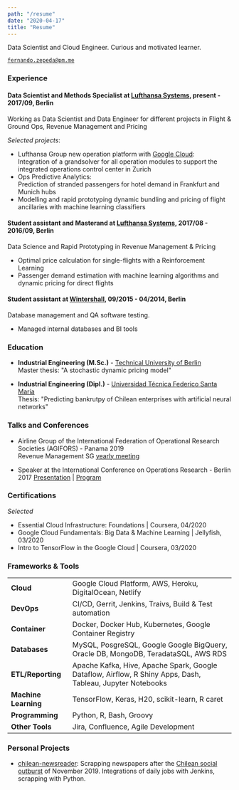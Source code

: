 ```yaml
---
path: "/resume"
date: "2020-04-17"
title: "Resume"
---
```


Data Scientist and Cloud Engineer. Curious and motivated learner.

[`fernando.zepeda@pm.me`](fernando.zepeda@pm.me)

### Experience 

#### Data Scientist and Methods Specialist at [Lufthansa Systems](https://www.lhsystems.com/), present - 2017/09, Berlin

Working as Data Scientist and Data Engineer for different projects in Flight & Ground Ops, Revenue Management and Pricing   

*Selected projects*:
- Lufthansa Group new operation platform with [Google Cloud](https://cloud.google.com/):   
Integration of a grandsolver for all operation modules to support the integrated operations control center in Zurich
- Ops Predictive Analytics:  
 Prediction of stranded passengers for hotel demand in Frankfurt and Munich hubs 
- Modelling and rapid prototyping dynamic bundling and pricing of flight ancillaries with machine learning classifiers 

#### Student assistant and Masterand at [Lufthansa Systems](https://www.lhsystems.com/), 2017/08 - 2016/09, Berlin

Data Science and Rapid Prototyping in Revenue Management & Pricing

- Optimal price calculation for single-flights with a  Reinforcement Learning 
- Passenger demand estimation with machine learning algorithms and dynamic pricing for direct flights


#### Student assistant at [Wintershall](https://wintershalldea.com/en), 09/2015 - 04/2014, Berlin

Database management and QA software testing. 

- Managed internal databases and BI tools 

### Education 
-  **Industrial Engineering (M.Sc.)** - [Technical University of Berlin](https://www.tu-berlin.de/menue/home/)  
Master thesis: "A stochastic dynamic pricing model"

-  **Industrial Engineering (Dipl.)** - 
[Universidad Técnica Federico Santa María](https://www.usm.cl/)  
Thesis: "Predicting bankrutpy of Chilean enterprises with artificial neural networks"

### Talks and Conferences 

- Airline Group of the International Federation of Operational Research Societies (AGIFORS) - Panama 2019  
Revenue Management SG [yearly meeting](https://agifors.org/rm-2019)

- Speaker at the International Conference on Operations Research - Berlin 2017 [Presentation](https://www.dropbox.com/s/h7vtkc215zh3r43/OR_2017.pdf?dl=0) | [Program](https://www.euro-online.org/conf/admin/tmp/program-gor2017.pdf)


### Certifications 

*Selected*

- Essential Cloud Infrastructure: Foundations | Coursera, 04/2020
- Google Cloud Fundamentals: Big Data & Machine Learning | Jellyfish, 03/2020
- Intro to TensorFlow in the Google Cloud | Coursera, 03/2020

### Frameworks & Tools 

|  |         | 
|------------|---------------|
|**Cloud**       | Google Cloud Platform, AWS, Heroku, DigitalOcean, Netlify|
|**DevOps**      | CI/CD, Gerrit, Jenkins, Traivs, Build & Test automation    |
|**Container**  | Docker, Docker Hub, Kubernetes, Google Container Registry|
|**Databases** | MySQL, PosgreSQL, Google Google BigQuery, Oracle DB, MongoDB, TeradataSQL, AWS RDS|
|**ETL/Reporting** | Apache Kafka, Hive, Apache Spark, Google Dataflow, Airflow, R Shiny Apps, Dash, Tableau, Jupyter Notebooks|
|**Machine Learning** | TensorFlow, Keras, H20, scikit-learn, R caret|
|**Programming**  | Python, R, Bash, Groovy | 
| **Other Tools** | Jira, Confluence, Agile Development | 


### Personal Projects 

- [chilean-newsreader](https://github.com/Fmrhj/chile-newsreader): Scrapping newspapers after the [Chilean social outburst](https://www.google.com/search?q=Chilean+social+outburst) of November 2019. Integrations of daily jobs with Jenkins, scrapping with Python. 